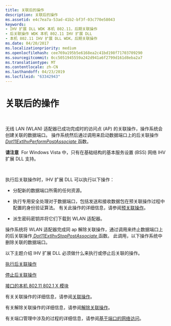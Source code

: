 ```yaml
---
title: 关联后的操作
description: 关联后的操作
ms.assetid: e4c7ea7a-53ad-41b2-bf3f-03c770e58043
keywords:
- IHV 扩展 DLL WDK 本机 802.11，后期关联操作
- 后关联操作 WDK 本机 802.11 IHV 扩展 DLL
- 本机 802.11 IHV 扩展 DLL WDK，后期关联操作
ms.date: 04/20/2017
ms.localizationpriority: medium
ms.openlocfilehash: cee769a195b5e6168ea2c41bd198f71703709290
ms.sourcegitcommit: 0cc5051945559a242d941a6f2799d161d8eba2a7
ms.translationtype: MT
ms.contentlocale: zh-CN
ms.lasthandoff: 04/23/2019
ms.locfileid: "63342943"
---
```

# <a name="post-association-operations"></a>关联后的操作




 

无线 LAN (WLAN) 适配器已成功完成时的访问点 (AP) 的关联操作，操作系统会创建关联的数据端口。 操作系统然后通过调用来启动数据端口上的后关联操作[ *Dot11ExtIhvPerformPostAssociate* ](https://msdn.microsoft.com/library/windows/hardware/ff547492)函数。

**请注意**  For Windows Vista 中，只有在基础结构的基本服务设置 (BSS) 网络 IHV 扩展 DLL 支持。

 

执行后关联操作时，IHV 扩展 DLL 可以执行以下操作：

-   分配新的数据端口所需的任何资源。

-   执行专用安全处理对于数据端口，包括发送和接收数据包在预关联操作过程中配置的身份验证算法。 有关此操作的详细信息，请参阅[预关联操作](pre-association-operations.md)。

-   派生密码密钥并将它们下载到 WLAN 适配器。

操作系统将 WLAN 适配器完成同 ap 解除关联操作，通过调用来终止数据端口上的后关联操作[ *Dot11ExtIhvStopPostAssociate* ](https://msdn.microsoft.com/library/windows/hardware/ff547521)函数。 此调用，以下操作系统中删除关联的数据端口。

以下主题介绍 IHV 扩展 DLL 必须做什么来执行或停止后关联的操作。

[执行后关联操作](performing-a-post-association-operation.md)

[停止后关联操作](stopping-a-post-association-operation.md)

[接口的本机 802.11 802.1 X 模块](interface-to-the-native-802-11-802-1x-module.md)

有关关联操作的详细信息，请参阅[关联操作](association-operations.md)。

有关解除关联操作的详细信息，请参阅[解除关联操作](disassociation-operations.md)。

有关端口管理中涉及的过程的详细信息，请参阅[基于端口的网络访问](port-based-network-access.md)。

 

 





